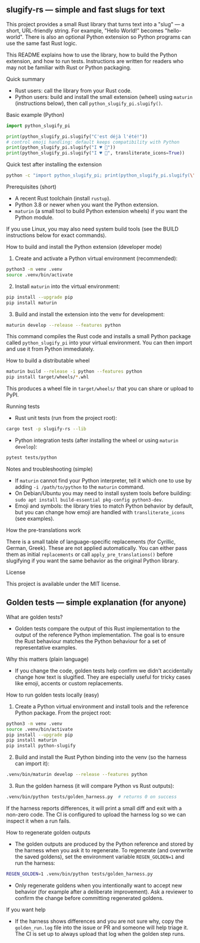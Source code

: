 ## slugify-rs — simple and fast slugs for text

This project provides a small Rust library that turns text into a
"slug" — a short, URL-friendly string. For example, "Hello World!"
becomes "hello-world". There is also an optional Python extension so
Python programs can use the same fast Rust logic.

This README explains how to use the library, how to build the
Python extension, and how to run tests. Instructions are written for
readers who may not be familiar with Rust or Python packaging.

Quick summary

- Rust users: call the library from your Rust code.
- Python users: build and install the small extension (wheel) using
  `maturin` (instructions below), then call `python_slugify_pi.slugify()`.

Basic example (Python)

```python
import python_slugify_pi

print(python_slugify_pi.slugify("C'est déjà l'été!"))
# control emoji handling: default keeps compatibility with Python
print(python_slugify_pi.slugify("I ♥ 🚀"))
print(python_slugify_pi.slugify("I ♥ 🚀", transliterate_icons=True))
```

Quick test after installing the extension

```bash
python -c "import python_slugify_pi; print(python_slugify_pi.slugify(\"C'est déjà l'été!\"))"
```

Prerequisites (short)

- A recent Rust toolchain (install `rustup`).
- Python 3.8 or newer when you want the Python extension.
- `maturin` (a small tool to build Python extension wheels) if you
  want the Python module.

If you use Linux, you may also need system build tools (see the
BUILD instructions below for exact commands).

How to build and install the Python extension (developer mode)

1. Create and activate a Python virtual environment (recommended):

```bash
python3 -m venv .venv
source .venv/bin/activate
```

2. Install `maturin` into the virtual environment:

```bash
pip install --upgrade pip
pip install maturin
```

3. Build and install the extension into the venv for development:

```bash
maturin develop --release --features python
```

This command compiles the Rust code and installs a small Python package
called `python_slugify_pi` into your virtual environment. You can then
import and use it from Python immediately.

How to build a distributable wheel

```bash
maturin build --release -i python --features python
pip install target/wheels/*.whl
```

This produces a wheel file in `target/wheels/` that you can share or
upload to PyPI.

Running tests

- Rust unit tests (run from the project root):

```bash
cargo test -p slugify-rs --lib
```

- Python integration tests (after installing the wheel or using
  `maturin develop`):

```bash
pytest tests/python
```

Notes and troubleshooting (simple)

- If `maturin` cannot find your Python interpreter, tell it which one
  to use by adding `-i /path/to/python` to the `maturin` command.
- On Debian/Ubuntu you may need to install system tools before
  building: `sudo apt install build-essential pkg-config python3-dev`.
- Emoji and symbols: the library tries to match Python behavior by
  default, but you can change how emoji are handled with
  `transliterate_icons` (see examples).

How the pre-translations work

There is a small table of language-specific replacements (for
Cyrillic, German, Greek). These are not applied automatically. You can
either pass them as initial `replacements` or call
`apply_pre_translations()` before slugifying if you want the same
behavior as the original Python library.

License

This project is available under the MIT license.

Golden tests — simple explanation (for anyone)
------------------------------------------------

What are golden tests?

- Golden tests compare the output of this Rust implementation to the
  output of the reference Python implementation. The goal is to
  ensure the Rust behaviour matches the Python behaviour for a set
  of representative examples.

Why this matters (plain language)

- If you change the code, golden tests help confirm we didn't
  accidentally change how text is slugified. They are especially
  useful for tricky cases like emoji, accents or custom replacements.

How to run golden tests locally (easy)

1. Create a Python virtual environment and install tools and the
   reference Python package. From the project root:

```bash
python3 -m venv .venv
source .venv/bin/activate
pip install --upgrade pip
pip install maturin
pip install python-slugify
```

2. Build and install the Rust Python binding into the venv (so the
   harness can import it):

```bash
.venv/bin/maturin develop --release --features python
```

3. Run the golden harness (it will compare Python vs Rust outputs):

```bash
.venv/bin/python tests/golden_harness.py  # returns 0 on success
```

If the harness reports differences, it will print a small diff and
exit with a non-zero code. The CI is configured to upload the harness
log so we can inspect it when a run fails.

How to regenerate golden outputs

- The golden outputs are produced by the Python reference and stored
  by the harness when you ask it to regenerate. To regenerate (and
  overwrite the saved goldens), set the environment variable
  `REGEN_GOLDEN=1` and run the harness:

```bash
REGEN_GOLDEN=1 .venv/bin/python tests/golden_harness.py
```

- Only regenerate goldens when you intentionally want to accept new
  behavior (for example after a deliberate improvement). Ask a
  reviewer to confirm the change before committing regenerated
  goldens.

If you want help

- If the harness shows differences and you are not sure why, copy
  the `golden_run.log` file into the issue or PR and someone will
  help triage it. The CI is set up to always upload that log when the
  golden step runs.


[status-image]: https://github.com/gmaOCR/slugify-rs/actions/workflows/ci.yml/badge.svg
[status-link]: https://github.com/gmaOCR/slugify-rs/actions/workflows/ci.yml
[version-image]: https://img.shields.io/pypi/v/slugify-rs.svg
[version-link]: https://pypi.python.org/pypi/slugify-rs
[coverage-image]: https://codecov.io/gh/gmaOCR/slugify-rs/branch/master/graph/badge.svg
[coverage-link]: https://codecov.io/gh/gmaOCR/slugify-rs
